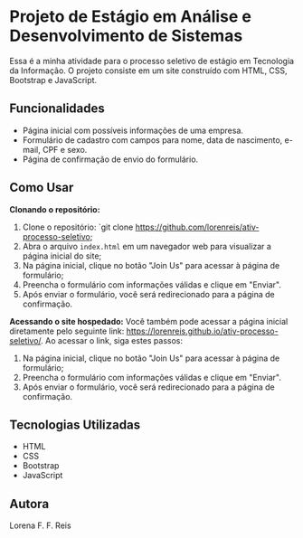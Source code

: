 # Projeto de Estágio em Análise e Desenvolvimento de Sistemas
Essa é a minha atividade para o processo seletivo de estágio em Tecnologia da Informação. O projeto consiste em um site construído com HTML, CSS, Bootstrap e JavaScript.

## Funcionalidades
- Página inicial com possíveis informações de uma empresa.
- Formulário de cadastro com campos para nome, data de nascimento, e-mail, CPF e sexo.
- Página de confirmação de envio do formulário.

## Como Usar
**Clonando o repositório:**
1. Clone o repositório: `git clone https://github.com/lorenreis/ativ-processo-seletivo;
2. Abra o arquivo `index.html` em um navegador web para visualizar a página inicial do site;
3. Na página inicial, clique no botão "Join Us" para acessar à página de formulário;
4. Preencha o formulário com informações válidas e clique em "Enviar".
5. Após enviar o formulário, você será redirecionado para a página de confirmação.

**Acessando o site hospedado:**
Você também pode acessar a página inicial diretamente pelo seguinte link: https://lorenreis.github.io/ativ-processo-seletivo/.
Ao acessar o link, siga estes passos:
1. Na página inicial, clique no botão "Join Us" para acessar à página de formulário;
2. Preencha o formulário com informações válidas e clique em "Enviar".
3. Após enviar o formulário, você será redirecionado para a página de confirmação.

## Tecnologias Utilizadas
- HTML
- CSS
- Bootstrap
- JavaScript

## Autora
Lorena F. F. Reis
